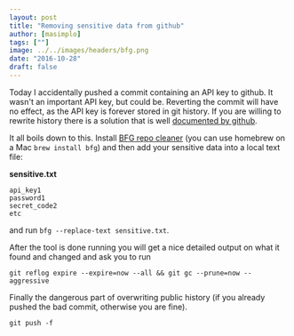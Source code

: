 ```yaml
---
layout: post
title: "Removing sensitive data from github"
author: [masimplo]
tags: [""]
image: ../../images/headers/bfg.png
date: "2016-10-28"
draft: false
---
```


Today I accidentally pushed a commit containing an API key to github. It wasn't an important API key, but could be. Reverting the commit will have no effect, as the API key is forever stored in git history.
If you are willing to rewrite history there is a solution that is well [documented by github](https://help.github.com/articles/remove-sensitive-data/).

It all boils down to this. Install [BFG repo cleaner](https://rtyley.github.io/bfg-repo-cleaner/) (you can use homebrew on a Mac `brew install bfg`) and then add your sensitive data into a local text file:

**sensitive.txt**
```
api_key1
password1
secret_code2
etc
```

and run `bfg --replace-text sensitive.txt`.

After the tool is done running you will get a nice detailed output on what it found and changed and ask you to run

`git reflog expire --expire=now --all && git gc --prune=now --aggressive`

Finally the dangerous part of overwriting public history (if you already pushed the bad commit, otherwise you are fine).

`git push -f`

